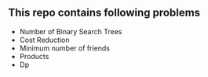## This repo contains following problems

- Number of Binary Search Trees
- Cost Reduction
- Minimum number of friends
- Products
- Dp
